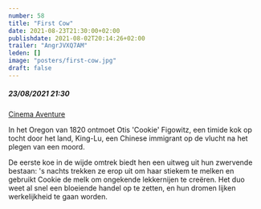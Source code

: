 ```yaml
---
number: 58
title: "First Cow"
date: 2021-08-23T21:30:00+02:00
publishdate: 2021-08-02T20:14:26+02:00
trailer: "AngrJVXQ7AM"
leden: [] 
image: "posters/first-cow.jpg"
draft: false
---
```


##### 23/08/2021 21:30

[Cinema Aventure](https://cinema-aventure.be/catalogue/movie/?8D6210B1-D1B3-D256-5556-BD45E67B55AB)

In het Oregon van 1820 ontmoet Otis 'Cookie' Figowitz, een timide kok op tocht door het land,
King-Lu, een Chinese immigrant op de vlucht na het plegen van een moord. 
<!--more-->
De eerste koe in de wijde omtrek biedt hen een uitweg uit hun zwervende bestaan: 's nachts trekken ze erop
uit om haar stiekem te melken en gebruikt Cookie de melk om ongekende lekkernijen te creëren. 
Het duo weet al snel een bloeiende handel op te zetten, en hun dromen lijken werkelijkheid te gaan worden. 
